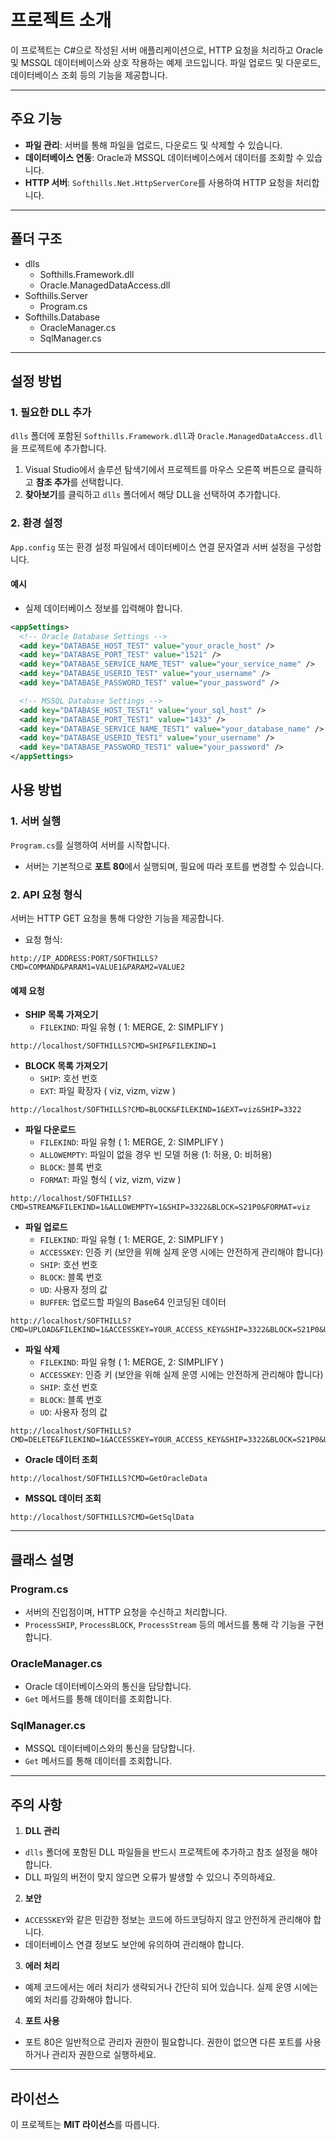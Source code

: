 # 프로젝트 소개
이 프로젝트는 C#으로 작성된 서버 애플리케이션으로, HTTP 요청을 처리하고 Oracle 및 MSSQL 데이터베이스와 상호 작용하는 예제 코드입니다. 파일 업로드 및 다운로드, 데이터베이스 조회 등의 기능을 제공합니다.

---

## 주요 기능
- **파일 관리**: 서버를 통해 파일을 업로드, 다운로드 및 삭제할 수 있습니다.
- **데이터베이스 연동**: Oracle과 MSSQL 데이터베이스에서 데이터를 조회할 수 있습니다.
- **HTTP 서버**: `Softhills.Net.HttpServerCore`를 사용하여 HTTP 요청을 처리합니다.

---

## 폴더 구조
- dlls
  - Softhills.Framework.dll
  - Oracle.ManagedDataAccess.dll
- Softhills.Server
  - Program.cs
- Softhills.Database
  - OracleManager.cs
  - SqlManager.cs

---

## 설정 방법
### 1. 필요한 DLL 추가
`dlls` 폴더에 포함된 `Softhills.Framework.dll`과 `Oracle.ManagedDataAccess.dll`을 프로젝트에 추가합니다.

1. Visual Studio에서 솔루션 탐색기에서 프로젝트를 마우스 오른쪽 버튼으로 클릭하고 **참조 추가**를 선택합니다.
2. **찾아보기**를 클릭하고 `dlls` 폴더에서 해당 DLL을 선택하여 추가합니다.

### 2. 환경 설정
`App.config` 또는 환경 설정 파일에서 데이터베이스 연결 문자열과 서버 설정을 구성합니다.

#### 예시
- 실제 데이터베이스 정보를 입력해야 합니다.
```xml
<appSettings>
  <!-- Oracle Database Settings -->
  <add key="DATABASE_HOST_TEST" value="your_oracle_host" />
  <add key="DATABASE_PORT_TEST" value="1521" />
  <add key="DATABASE_SERVICE_NAME_TEST" value="your_service_name" />
  <add key="DATABASE_USERID_TEST" value="your_username" />
  <add key="DATABASE_PASSWORD_TEST" value="your_password" />

  <!-- MSSQL Database Settings -->
  <add key="DATABASE_HOST_TEST1" value="your_sql_host" />
  <add key="DATABASE_PORT_TEST1" value="1433" />
  <add key="DATABASE_SERVICE_NAME_TEST1" value="your_database_name" />
  <add key="DATABASE_USERID_TEST1" value="your_username" />
  <add key="DATABASE_PASSWORD_TEST1" value="your_password" />
</appSettings>
```

## 사용 방법
### 1. 서버 실행
`Program.cs`를 실행하여 서버를 시작합니다.

- 서버는 기본적으로 **포트 80**에서 실행되며, 필요에 따라 포트를 변경할 수 있습니다.

### 2. API 요청 형식
서버는 HTTP GET 요청을 통해 다양한 기능을 제공합니다.

- 요청 형식:
```
http://IP_ADDRESS:PORT/SOFTHILLS?CMD=COMMAND&PARAM1=VALUE1&PARAM2=VALUE2
```

#### 예제 요청
- **SHIP 목록 가져오기**  
  - `FILEKIND`: 파일 유형 ( 1: MERGE, 2: SIMPLIFY )
```
http://localhost/SOFTHILLS?CMD=SHIP&FILEKIND=1
```

- **BLOCK 목록 가져오기**  
  - `SHIP`: 호선 번호  
  - `EXT`: 파일 확장자 ( viz, vizm, vizw )
```
http://localhost/SOFTHILLS?CMD=BLOCK&FILEKIND=1&EXT=viz&SHIP=3322
```

- **파일 다운로드**  
  - `FILEKIND`: 파일 유형 ( 1: MERGE, 2: SIMPLIFY )
  - `ALLOWEMPTY`: 파일이 없을 경우 빈 모델 허용 (1: 허용, 0: 비허용)  
  - `BLOCK`: 블록 번호  
  - `FORMAT`: 파일 형식 ( viz, vizm, vizw )
```
http://localhost/SOFTHILLS?CMD=STREAM&FILEKIND=1&ALLOWEMPTY=1&SHIP=3322&BLOCK=S21P0&FORMAT=viz
```

- **파일 업로드**  
  - `FILEKIND`: 파일 유형 ( 1: MERGE, 2: SIMPLIFY )
  - `ACCESSKEY`: 인증 키 (보안을 위해 실제 운영 시에는 안전하게 관리해야 합니다)
  - `SHIP`: 호선 번호
  - `BLOCK`: 블록 번호
  - `UD`: 사용자 정의 값
  - `BUFFER`: 업로드할 파일의 Base64 인코딩된 데이터
```
http://localhost/SOFTHILLS?CMD=UPLOAD&FILEKIND=1&ACCESSKEY=YOUR_ACCESS_KEY&SHIP=3322&BLOCK=S21P0&UD=BP18722&BUFFER=BASE64_ENCODED_DATA
```

- **파일 삭제** 
  - `FILEKIND`: 파일 유형 ( 1: MERGE, 2: SIMPLIFY )
  - `ACCESSKEY`: 인증 키 (보안을 위해 실제 운영 시에는 안전하게 관리해야 합니다)
  - `SHIP`: 호선 번호
  - `BLOCK`: 블록 번호
  - `UD`: 사용자 정의 값
```
http://localhost/SOFTHILLS?CMD=DELETE&FILEKIND=1&ACCESSKEY=YOUR_ACCESS_KEY&SHIP=3322&BLOCK=S21P0&UD=BP18722
```

- **Oracle 데이터 조회**  
```
http://localhost/SOFTHILLS?CMD=GetOracleData
```

- **MSSQL 데이터 조회**  
```
http://localhost/SOFTHILLS?CMD=GetSqlData
```

---

## 클래스 설명
### **Program.cs**
- 서버의 진입점이며, HTTP 요청을 수신하고 처리합니다.
- `ProcessSHIP`, `ProcessBLOCK`, `ProcessStream` 등의 메서드를 통해 각 기능을 구현합니다.

### **OracleManager.cs**
- Oracle 데이터베이스와의 통신을 담당합니다.
- `Get` 메서드를 통해 데이터를 조회합니다.

### **SqlManager.cs**
- MSSQL 데이터베이스와의 통신을 담당합니다.
- `Get` 메서드를 통해 데이터를 조회합니다.

---

## 주의 사항
1. **DLL 관리**
 - `dlls` 폴더에 포함된 DLL 파일들을 반드시 프로젝트에 추가하고 참조 설정을 해야 합니다.
 - DLL 파일의 버전이 맞지 않으면 오류가 발생할 수 있으니 주의하세요.

2. **보안**
 - `ACCESSKEY`와 같은 민감한 정보는 코드에 하드코딩하지 않고 안전하게 관리해야 합니다.
 - 데이터베이스 연결 정보도 보안에 유의하여 관리해야 합니다.

3. **에러 처리**
 - 예제 코드에서는 에러 처리가 생략되거나 간단히 되어 있습니다. 실제 운영 시에는 예외 처리를 강화해야 합니다.

4. **포트 사용**
 - 포트 80은 일반적으로 관리자 권한이 필요합니다. 권한이 없으면 다른 포트를 사용하거나 관리자 권한으로 실행하세요.

---

## 라이선스
이 프로젝트는 **MIT 라이선스**를 따릅니다.